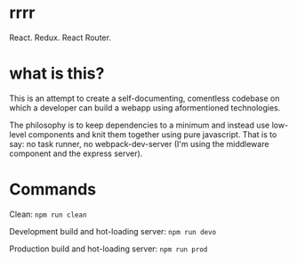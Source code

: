 # rrrr
React. Redux. React Router.

# what is this?
This is an attempt to create a self-documenting, comentless codebase on which a developer can build a webapp using aformentioned technologies.

The philosophy is to keep dependencies to a minimum and instead use low-level components and knit them together using pure javascript. That is to say: no task runner, no webpack-dev-server (I'm using the middleware component and the express server).

# Commands

Clean:
`npm run clean`

Development build and hot-loading server:
`npm run devo`

Production build and hot-loading server:
`npm run prod`
